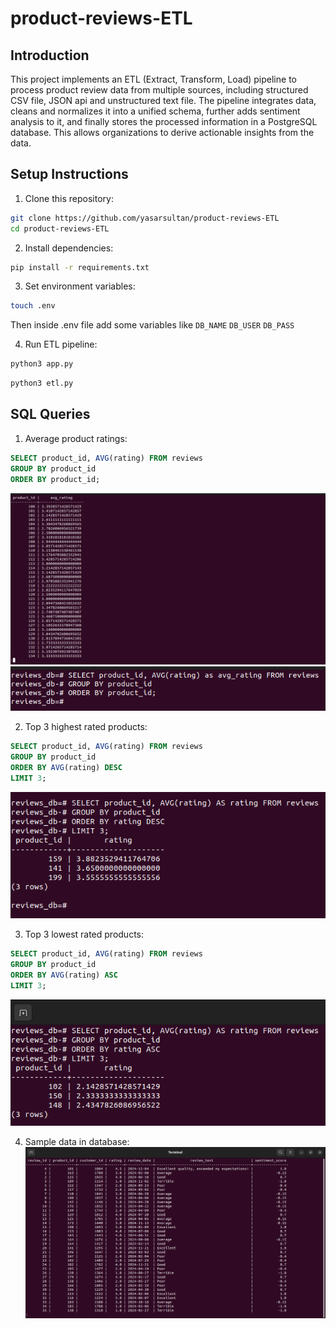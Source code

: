 # product-reviews-ETL


## Introduction

This project implements an ETL (Extract, Transform, Load) pipeline to process product review data from multiple sources, including structured CSV file, JSON api and unstructured text file. The pipeline integrates data, cleans and normalizes it into a unified schema, further adds sentiment analysis to it, and finally stores the processed information in a PostgreSQL database. This allows organizations to derive actionable insights from the data.



## Setup Instructions

1. Clone this repository:
```bash
git clone https://github.com/yasarsultan/product-reviews-ETL
cd product-reviews-ETL
```

2. Install dependencies:
```bash
pip install -r requirements.txt
```

3. Set environment variables:
```bash
touch .env
```
Then inside .env file add some variables like `DB_NAME`  `DB_USER` `DB_PASS`

4. Run ETL pipeline:
```bash
python3 app.py
```

```bash
python3 etl.py
```

## SQL Queries
1. Average product ratings:
```sql
SELECT product_id, AVG(rating) FROM reviews
GROUP BY product_id
ORDER BY product_id;
```
![img](https://github.com/yasarsultan/product-reviews-ETL/blob/main/images/avg_ratings.png)
![img0](https://github.com/yasarsultan/product-reviews-ETL/blob/main/images/avg_ratings_query.png)

2. Top 3 highest rated products:
```sql
SELECT product_id, AVG(rating) FROM reviews
GROUP BY product_id
ORDER BY AVG(rating) DESC
LIMIT 3;
```
![img1](https://github.com/yasarsultan/product-reviews-ETL/blob/main/images/highest_rated.png)

3. Top 3 lowest rated products:
```sql
SELECT product_id, AVG(rating) FROM reviews
GROUP BY product_id
ORDER BY AVG(rating) ASC
LIMIT 3;
```
![img2](https://github.com/yasarsultan/product-reviews-ETL/blob/main/images/lowest_rated.png)

4. Sample data in database:
![img3](https://github.com/yasarsultan/product-reviews-ETL/blob/main/images/sample_db.png)
